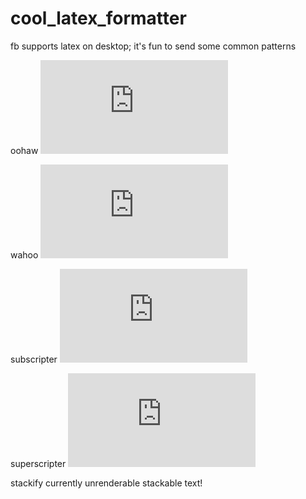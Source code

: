 # cool_latex_formatter
fb supports latex on desktop; it's fun to send some common patterns

oohaw ![equation](http://latex.codecogs.com/gif.latex?c_%7Bo_%7Bn_%7Bt_%7Bi_%7Bn_%7Bu_%7Bo_%7Bu_%7Bs_%7B%20_%7Bs_%7Bu_%7Bb_%7Bs_%7Bc_%7Br_%7Bi_%7Bp_%7Bt_%7Bs%7D%7D%7D%7D%7D%7D%7D%7D%7D%7D%7D%7D%7D%7D%7D%7D%7D%7D%7D%7D)

wahoo ![equation](http://latex.codecogs.com/gif.latex?%24%24c%5E%7Bo%5E%7Bn%5E%7Bt%5E%7Bi%5E%7Bn%5E%7Bu%5E%7Bo%5E%7Bu%5E%7Bs%5E%7B%20%5E%7Bs%5E%7Bu%5E%7Bp%5E%7Be%5E%7Br%5E%7Bs%5E%7Bc%5E%7Br%5E%7Bi%5E%7Bp%5E%7Bt%5E%7Bs%7D%7D%7D%7D%7D%7D%7D%7D%7D%7D%7D%7D%7D%7D%7D%7D%7D%7D%7D%7D%7D%7D%24%24)

subscripter ![equation](http://latex.codecogs.com/gif.latex?%24%24n_%7B%28i%29%7Dc_%7B%28e%29%7D%5Ctext%7B%20%7Ds_%7B%28u%29%7Db_%7B%28s%29%7Dc_%7B%28r%29%7Di_%7B%28p%29%7Dt_%7B%28s%29%7D%5Ctext%7B%20%7D%24%24)

superscripter ![equation](http://latex.codecogs.com/gif.latex?%24%24n%5E%7B%28i%29%7Dc%5E%7B%28e%29%7D%5Ctext%7B%20%7Ds%5E%7B%28u%29%7Dp%5E%7B%28e%29%7Dr%5E%7B%28s%29%7Dc%5E%7B%28r%29%7Di%5E%7B%28p%29%7Dt%5E%7B%28s%29%7D%5Ctext%7B%20%7D%24%24)

stackify currently unrenderable stackable text!
